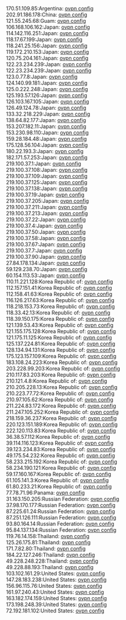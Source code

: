170.51.109.85:Argentina: [ovpn config](vpn/170_51_109_85.ovpn)  
202.91.186.178:China: [ovpn config](vpn/202_91_186_178.ovpn)  
121.55.245.68:Guam: [ovpn config](vpn/121_55_245_68.ovpn)  
106.168.106.162:Japan: [ovpn config](vpn/106_168_106_162.ovpn)  
114.142.116.251:Japan: [ovpn config](vpn/114_142_116_251.ovpn)  
118.17.67.199:Japan: [ovpn config](vpn/118_17_67_199.ovpn)  
118.241.25.156:Japan: [ovpn config](vpn/118_241_25_156.ovpn)  
119.172.210.153:Japan: [ovpn config](vpn/119_172_210_153.ovpn)  
120.75.204.161:Japan: [ovpn config](vpn/120_75_204_161.ovpn)  
122.23.234.239:Japan: [ovpn config](vpn/122_23_234_239.ovpn)  
122.23.234.239:Japan: [ovpn config](vpn/122_23_234_239.ovpn)  
123.0.77.8:Japan: [ovpn config](vpn/123_0_77_8.ovpn)  
124.140.99.181:Japan: [ovpn config](vpn/124_140_99_181.ovpn)  
125.0.222.248:Japan: [ovpn config](vpn/125_0_222_248.ovpn)  
125.193.57.126:Japan: [ovpn config](vpn/125_193_57_126.ovpn)  
126.103.167.105:Japan: [ovpn config](vpn/126_103_167_105.ovpn)  
126.49.124.78:Japan: [ovpn config](vpn/126_49_124_78.ovpn)  
133.32.218.229:Japan: [ovpn config](vpn/133_32_218_229.ovpn)  
138.64.82.177:Japan: [ovpn config](vpn/138_64_82_177.ovpn)  
153.207.182.11:Japan: [ovpn config](vpn/153_207_182_11.ovpn)  
153.230.98.110:Japan: [ovpn config](vpn/153_230_98_110.ovpn)  
159.28.184.48:Japan: [ovpn config](vpn/159_28_184_48.ovpn)  
175.128.56.104:Japan: [ovpn config](vpn/175_128_56_104.ovpn)  
180.22.193.3:Japan: [ovpn config](vpn/180_22_193_3.ovpn)  
182.171.57.253:Japan: [ovpn config](vpn/182_171_57_253.ovpn)  
219.100.37.1:Japan: [ovpn config](vpn/219_100_37_1.ovpn)  
219.100.37.108:Japan: [ovpn config](vpn/219_100_37_108.ovpn)  
219.100.37.109:Japan: [ovpn config](vpn/219_100_37_109.ovpn)  
219.100.37.125:Japan: [ovpn config](vpn/219_100_37_125.ovpn)  
219.100.37.138:Japan: [ovpn config](vpn/219_100_37_138.ovpn)  
219.100.37.19:Japan: [ovpn config](vpn/219_100_37_19.ovpn)  
219.100.37.205:Japan: [ovpn config](vpn/219_100_37_205.ovpn)  
219.100.37.211:Japan: [ovpn config](vpn/219_100_37_211.ovpn)  
219.100.37.213:Japan: [ovpn config](vpn/219_100_37_213.ovpn)  
219.100.37.22:Japan: [ovpn config](vpn/219_100_37_22.ovpn)  
219.100.37.4:Japan: [ovpn config](vpn/219_100_37_4.ovpn)  
219.100.37.50:Japan: [ovpn config](vpn/219_100_37_50.ovpn)  
219.100.37.58:Japan: [ovpn config](vpn/219_100_37_58.ovpn)  
219.100.37.67:Japan: [ovpn config](vpn/219_100_37_67.ovpn)  
219.100.37.7:Japan: [ovpn config](vpn/219_100_37_7.ovpn)  
219.100.37.90:Japan: [ovpn config](vpn/219_100_37_90.ovpn)  
27.84.178.134:Japan: [ovpn config](vpn/27_84_178_134.ovpn)  
59.129.238.70:Japan: [ovpn config](vpn/59_129_238_70.ovpn)  
60.154.113.53:Japan: [ovpn config](vpn/60_154_113_53.ovpn)  
110.11.221.128:Korea Republic of: [ovpn config](vpn/110_11_221_128.ovpn)  
112.157.151.41:Korea Republic of: [ovpn config](vpn/112_157_151_41.ovpn)  
112.158.41.63:Korea Republic of: [ovpn config](vpn/112_158_41_63.ovpn)  
116.126.217.63:Korea Republic of: [ovpn config](vpn/116_126_217_63.ovpn)  
118.218.153.73:Korea Republic of: [ovpn config](vpn/118_218_153_73.ovpn)  
118.33.42.13:Korea Republic of: [ovpn config](vpn/118_33_42_13.ovpn)  
118.39.150.175:Korea Republic of: [ovpn config](vpn/118_39_150_175.ovpn)  
121.139.53.43:Korea Republic of: [ovpn config](vpn/121_139_53_43.ovpn)  
121.155.175.128:Korea Republic of: [ovpn config](vpn/121_155_175_128.ovpn)  
121.175.11.125:Korea Republic of: [ovpn config](vpn/121_175_11_125.ovpn)  
125.137.224.81:Korea Republic of: [ovpn config](vpn/125_137_224_81.ovpn)  
128.134.94.131:Korea Republic of: [ovpn config](vpn/128_134_94_131.ovpn)  
175.123.157.109:Korea Republic of: [ovpn config](vpn/175_123_157_109.ovpn)  
183.108.24.223:Korea Republic of: [ovpn config](vpn/183_108_24_223.ovpn)  
203.228.99.203:Korea Republic of: [ovpn config](vpn/203_228_99_203.ovpn)  
210.117.83.203:Korea Republic of: [ovpn config](vpn/210_117_83_203.ovpn)  
210.121.4.8:Korea Republic of: [ovpn config](vpn/210_121_4_8.ovpn)  
210.205.228.13:Korea Republic of: [ovpn config](vpn/210_205_228_13.ovpn)  
210.223.77.72:Korea Republic of: [ovpn config](vpn/210_223_77_72.ovpn)  
210.97.105.62:Korea Republic of: [ovpn config](vpn/210_97_105_62.ovpn)  
211.224.83.172:Korea Republic of: [ovpn config](vpn/211_224_83_172.ovpn)  
211.247.105.252:Korea Republic of: [ovpn config](vpn/211_247_105_252.ovpn)  
218.159.36.237:Korea Republic of: [ovpn config](vpn/218_159_36_237.ovpn)  
220.123.151.189:Korea Republic of: [ovpn config](vpn/220_123_151_189.ovpn)  
222.120.113.83:Korea Republic of: [ovpn config](vpn/222_120_113_83.ovpn)  
36.38.57.112:Korea Republic of: [ovpn config](vpn/36_38_57_112.ovpn)  
39.114.116.123:Korea Republic of: [ovpn config](vpn/39_114_116_123.ovpn)  
39.123.234.83:Korea Republic of: [ovpn config](vpn/39_123_234_83.ovpn)  
49.175.54.232:Korea Republic of: [ovpn config](vpn/49_175_54_232.ovpn)  
58.233.215.192:Korea Republic of: [ovpn config](vpn/58_233_215_192.ovpn)  
58.234.190.121:Korea Republic of: [ovpn config](vpn/58_234_190_121.ovpn)  
59.17.160.167:Korea Republic of: [ovpn config](vpn/59_17_160_167.ovpn)  
61.105.141.3:Korea Republic of: [ovpn config](vpn/61_105_141_3.ovpn)  
61.80.233.21:Korea Republic of: [ovpn config](vpn/61_80_233_21.ovpn)  
77.78.71.96:Panama: [ovpn config](vpn/77_78_71_96.ovpn)  
31.163.150.205:Russian Federation: [ovpn config](vpn/31_163_150_205.ovpn)  
37.98.170.177:Russian Federation: [ovpn config](vpn/37_98_170_177.ovpn)  
87.225.61.24:Russian Federation: [ovpn config](vpn/87_225_61_24.ovpn)  
87.251.126.111:Russian Federation: [ovpn config](vpn/87_251_126_111.ovpn)  
93.80.164.14:Russian Federation: [ovpn config](vpn/93_80_164_14.ovpn)  
95.84.137.134:Russian Federation: [ovpn config](vpn/95_84_137_134.ovpn)  
119.76.14.158:Thailand: [ovpn config](vpn/119_76_14_158.ovpn)  
125.26.175.81:Thailand: [ovpn config](vpn/125_26_175_81.ovpn)  
171.7.82.80:Thailand: [ovpn config](vpn/171_7_82_80.ovpn)  
184.22.127.246:Thailand: [ovpn config](vpn/184_22_127_246.ovpn)  
49.228.248.228:Thailand: [ovpn config](vpn/49_228_248_228.ovpn)  
49.228.88.193:Thailand: [ovpn config](vpn/49_228_88_193.ovpn)  
103.102.161.29:United States: [ovpn config](vpn/103_102_161_29.ovpn)  
147.28.183.238:United States: [ovpn config](vpn/147_28_183_238.ovpn)  
156.96.115.76:United States: [ovpn config](vpn/156_96_115_76.ovpn)  
161.97.240.43:United States: [ovpn config](vpn/161_97_240_43.ovpn)  
163.182.174.159:United States: [ovpn config](vpn/163_182_174_159.ovpn)  
173.198.248.39:United States: [ovpn config](vpn/173_198_248_39.ovpn)  
72.192.181.102:United States: [ovpn config](vpn/72_192_181_102.ovpn)  
